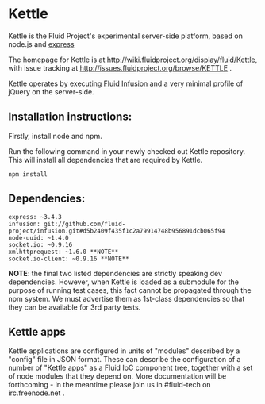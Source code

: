 Kettle
===

Kettle is the Fluid Project's experimental server-side platform, based on node.js and [express](http://expressjs.com/)

The homepage for Kettle is at http://wiki.fluidproject.org/display/fluid/Kettle, with issue tracking at http://issues.fluidproject.org/browse/KETTLE .

Kettle operates by executing [Fluid Infusion](http://www.fluidproject.org/products/infusion/) and a very minimal profile of jQuery on the server-side.

Installation instructions:
-

Firstly, install node and npm.

Run the following command in your newly checked out Kettle repository. This
will install all dependencies that are required by Kettle.

    npm install

Dependencies:
-

    express: ~3.4.3
    infusion: git://github.com/fluid-project/infusion.git#d5b2409f435f1c2a79914748b956891dcb065f94
    node-uuid: ~1.4.0
    socket.io: ~0.9.16
    xmlhttprequest: ~1.6.0 **NOTE**
    socket.io-client: ~0.9.16 **NOTE**

**NOTE**: the final two listed dependencies are strictly speaking dev dependencies. However, when Kettle is loaded
as a submodule for the purpose of running test cases, this fact cannot be propagated through the npm system. We must
advertise them as 1st-class dependencies so that they can be available for 3rd party tests.
    

Kettle apps
-

Kettle applications are configured in units of "modules" described by a "config" file in JSON format. These can
describe the configuration of a number of "Kettle apps" as a Fluid IoC component tree, together with a set of node modules that they depend on.
More documentation will be forthcoming - in the meantime please join us in #fluid-tech on irc.freenode.net .
